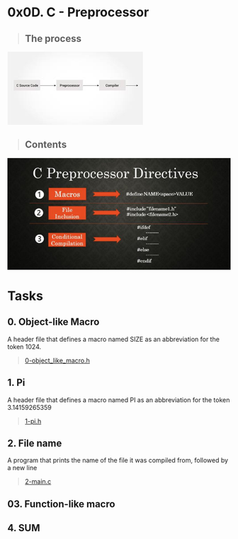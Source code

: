 # **0x0D. C - Preprocessor**

> ## The process

![Processors](assets/process.jpeg)

> ## Contents

![Contents](assets/descriptions.png)


# Tasks

## **0. Object-like Macro**
A header file that defines a macro named SIZE as an abbreviation for the token 1024.
> [0-object_like_macro.h](https://github.com/Viestar/alx-low_level_programming/commit/84e5a2918909652ce7aeba81841742d5ed3c40a4)

## **1. Pi**
A header file that defines a macro named PI as an abbreviation for the token 3.14159265359
> [1-pi.h](https://github.com/Viestar/alx-low_level_programming/commit/5ddcd7045423e2d74c685f7acf5f6f93ec6ad3ef)


## **2. File name**
A program that prints the name of the file it was compiled from, followed by a new line
> [2-main.c](https://github.com/Viestar/alx-low_level_programming/commit/5ddcd7045423e2d74c685f7acf5f6f93ec6ad3ef)


## **03. Function-like macro**
## **4. SUM**

